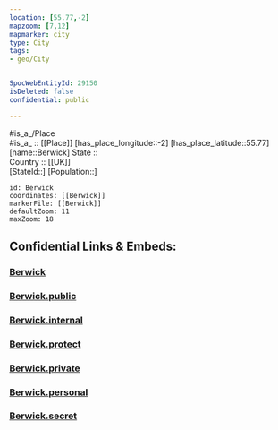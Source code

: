 ```yaml
---
location: [55.77,-2] 
mapzoom: [7,12] 
mapmarker: city 
type: City
tags:
- geo/City


SpocWebEntityId: 29150
isDeleted: false
confidential: public

---
```

#is_a_/Place  
#is_a_ :: [[Place]] 
[has_place_longitude::-2] 
[has_place_latitude::55.77] 
[name::Berwick] 
State ::  
Country :: [[UK]]  
[StateId::] 
[Population::] 



```leaflet
id: Berwick
coordinates: [[Berwick]] 
markerFile: [[Berwick]] 
defaultZoom: 11 
maxZoom: 18
```


## Confidential Links & Embeds: 

### [Berwick](/_Standards/Earth/Continent/Europe/Europe~North/UK/England/Regions~England/North_East_England/Northumberland/cities~Northumberland/Berwick.md) 

### [Berwick.public](/_public/Earth/Continent/Europe/Europe~North/UK/England/Regions~England/North_East_England/Northumberland/cities~Northumberland/Berwick.public.md) 

### [Berwick.internal](/_internal/Earth/Continent/Europe/Europe~North/UK/England/Regions~England/North_East_England/Northumberland/cities~Northumberland/Berwick.internal.md) 

### [Berwick.protect](/_protect/Earth/Continent/Europe/Europe~North/UK/England/Regions~England/North_East_England/Northumberland/cities~Northumberland/Berwick.protect.md) 

### [Berwick.private](/_private/Earth/Continent/Europe/Europe~North/UK/England/Regions~England/North_East_England/Northumberland/cities~Northumberland/Berwick.private.md) 

### [Berwick.personal](/_personal/Earth/Continent/Europe/Europe~North/UK/England/Regions~England/North_East_England/Northumberland/cities~Northumberland/Berwick.personal.md) 

### [Berwick.secret](/_secret/Earth/Continent/Europe/Europe~North/UK/England/Regions~England/North_East_England/Northumberland/cities~Northumberland/Berwick.secret.md)

